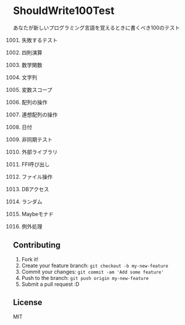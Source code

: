 ShouldWrite100Test
==================

あなたが新しいプログラミング言語を覚えるときに書くべき100のテスト

1001. 失敗するテスト
1002. 四則演算
1003. 数学関数
1004. 文字列
1005. 変数スコープ

2001. 配列の操作
2002. 連想配列の操作
2003. 日付

3001. 非同期テスト

4001. 外部ライブラリ
4002. FFI呼び出し

5001. ファイル操作
5002. DBアクセス

6001. ランダム

7001. Maybeモナド

8001. 例外処理


## Contributing

1. Fork it!
2. Create your feature branch: `git checkout -b my-new-feature`
3. Commit your changes: `git commit -am 'Add some feature'`
4. Push to the branch: `git push origin my-new-feature`
5. Submit a pull request :D

## License

MIT
